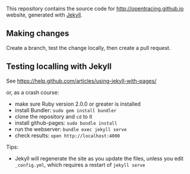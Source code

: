 This repository contains the source code for http://opentracing.github.io website, generated with [Jekyll](http://jekyllrb.com/).

## Making changes

Create a branch, test the change locally, then create a pull request.

## Testing localling with Jekyll

See https://help.github.com/articles/using-jekyll-with-pages/

or, as a crash course:

* make sure Ruby version 2.0.0 or greater is installed
* install Bundler: `sudo gem install bundler`
* clone the repository and `cd` to it
* install github-pages: `sudo bundle install`
* run the webserver: `bundle exec jekyll serve` 
* check results: `open http://localhost:4000`

Tips:
* Jekyll will regenerate the site as you update the files, unless you edit `_config.yml`, which requires a restart of `jekyll serve`
